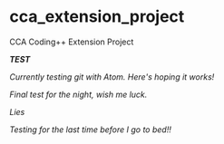 # cca_extension_project
CCA Coding++ Extension Project

***TEST***

*Currently testing git with Atom. Here's hoping it works!*

*Final test for the night, wish me luck.*

*Lies*

*Testing for the last time before I go to bed!!*
